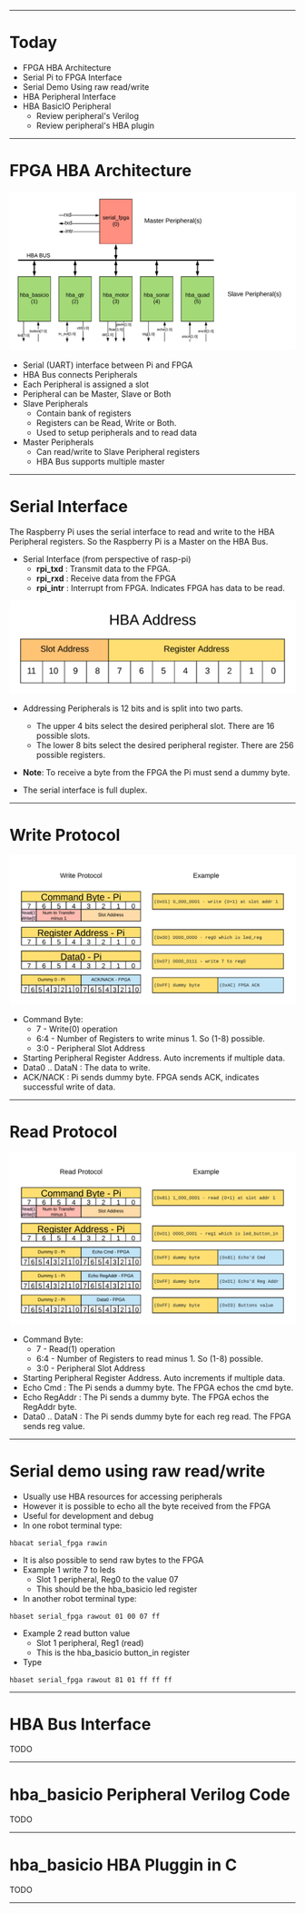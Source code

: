 <!-- $theme: gaia -->
<!-- template: invert -->

---

# Today

* FPGA HBA Architecture
* Serial Pi to FPGA Interface
* Serial Demo Using raw read/write
* HBA Peripheral Interface
* HBA BasicIO Peripheral
  * Review peripheral's Verilog
  * Review peripheral's HBA plugin

---

# FPGA HBA Architecture
![center](./images/HBA_FPGA_Architecture.png)
* Serial (UART) interface between Pi and FPGA
* HBA Bus connects Peripherals
* Each Peripheral is assigned a slot
* Peripheral can be Master, Slave or Both
* Slave Peripherals
  * Contain bank of registers
  * Registers can be Read, Write or Both.
  * Used to setup peripherals and to read data
* Master Peripherals
  * Can read/write to Slave Peripheral registers
  * HBA Bus supports multiple master

---

# Serial Interface

The Raspberry Pi uses the serial interface to read and write to the
HBA Peripheral registers.  So the Raspberry Pi is a Master on the HBA Bus.

* Serial Interface (from perspective of rasp-pi)
  * __rpi_txd__  : Transmit data to the FPGA.
  * __rpi_rxd__  : Receive data from the FPGA
  * __rpi_intr__ : Interrupt from FPGA. Indicates FPGA has data to be read.

![center](./images/HBA_Address.png)

* Addressing Peripherals is 12 bits and is split into two parts.
  * The upper 4 bits select the desired peripheral slot.  There are 16 possible slots.
  * The lower 8 bits select the desired peripheral register.  There are 256 possible registers.

* __Note__: To receive a byte from the FPGA the Pi must send a dummy byte.
* The serial interface is full duplex.

---

# Write Protocol

![center](./images/Write_Protocol.png)
* Command Byte:
  * 7   - Write(0) operation
  * 6:4 - Number of Registers to write minus 1.  So (1-8) possible.
  * 3:0 - Peripheral Slot Address
* Starting Peripheral Register Address. Auto increments if multiple data.
* Data0 .. DataN : The data to write.
* ACK/NACK : Pi sends dummy byte. FPGA sends ACK, indicates successful write of data.

---

# Read Protocol

![center](./images/Read_Protocol.png)
* Command Byte:
  * 7   - Read(1) operation
  * 6:4 - Number of Registers to read minus 1.  So (1-8) possible.
  * 3:0 - Peripheral Slot Address
* Starting Peripheral Register Address. Auto increments if multiple data.
* Echo Cmd : The Pi sends a dummy byte.  The FPGA echos the cmd byte.
* Echo RegAddr : The Pi sends a dummy byte.  The FPGA echos the RegAddr byte.
* Data0 .. DataN : The Pi sends dummy byte for each reg read.  The FPGA sends reg value.

---

# Serial demo using raw read/write

* Usually use HBA resources for accessing peripherals
* However it is possible to echo all the byte received from the FPGA
* Useful for development and debug
* In one robot terminal type:
```
hbacat serial_fpga rawin
```

* It is also possible to send raw bytes to the FPGA
* Example 1 write 7 to leds
  * Slot 1 peripheral, Reg0 to the value 07
  * This should be the hba_basicio led register
* In another robot terminal type:
```
hbaset serial_fpga rawout 01 00 07 ff

```

* Example 2 read button value
  * Slot 1 peripheral, Reg1 (read)
  * This is the hba_basicio button_in register
* Type
```
hbaset serial_fpga rawout 81 01 ff ff ff

```


---

# HBA Bus Interface

TODO

---

# hba_basicio Peripheral Verilog Code

TODO

---

# hba_basicio HBA Pluggin in C

TODO

---

